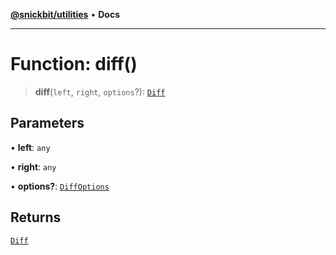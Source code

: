 [**@snickbit/utilities**](../README.md) • **Docs**

***

# Function: diff()

> **diff**(`left`, `right`, `options`?): [`Diff`](../classes/Diff.md)

## Parameters

• **left**: `any`

• **right**: `any`

• **options?**: [`DiffOptions`](../interfaces/DiffOptions.md)

## Returns

[`Diff`](../classes/Diff.md)
